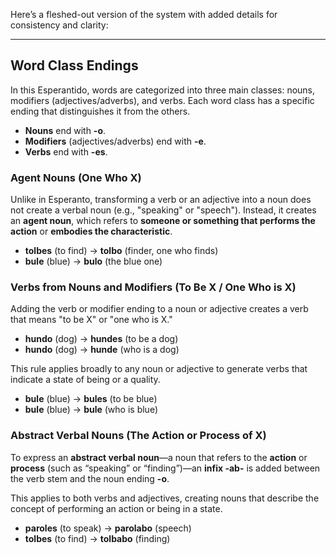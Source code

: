 Here’s a fleshed-out version of the system with added details for consistency and clarity:

---

## Word Class Endings

In this Esperantido, words are categorized into three main classes: nouns, modifiers (adjectives/adverbs), and verbs. Each word class has a specific ending that distinguishes it from the others.

- **Nouns** end with **-o**.
- **Modifiers** (adjectives/adverbs) end with **-e**.
- **Verbs** end with **-es**.

### Agent Nouns (One Who X)

Unlike in Esperanto, transforming a verb or an adjective into a noun does not create a verbal noun (e.g., "speaking" or "speech"). Instead, it creates an **agent noun**, which refers to **someone or something that performs the action** or **embodies the characteristic**.

- **tolbes** (to find) → **tolbo** (finder, one who finds)
- **bule** (blue) → **bulo** (the blue one)

### Verbs from Nouns and Modifiers (To Be X / One Who is X)

Adding the verb or modifier ending to a noun or adjective creates a verb that means "to be X" or "one who is X."

- **hundo** (dog) → **hundes** (to be a dog)
- **hundo** (dog) → **hunde** (who is a dog)

This rule applies broadly to any noun or adjective to generate verbs that indicate a state of being or a quality.

- **bule** (blue) → **bules** (to be blue)
- **bule** (blue) → **bule** (who is blue)

### Abstract Verbal Nouns (The Action or Process of X)

To express an **abstract verbal noun**—a noun that refers to the **action** or **process** (such as “speaking” or “finding”)—an **infix -ab-** is added between the verb stem and the noun ending **-o**.

This applies to both verbs and adjectives, creating nouns that describe the concept of performing an action or being in a state.

- **paroles** (to speak) → **parolabo** (speech)
- **tolbes** (to find) → **tolbabo** (finding)

